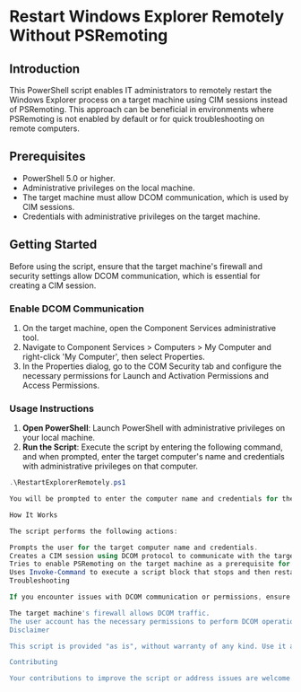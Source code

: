# Restart Windows Explorer Remotely Without PSRemoting

## Introduction

This PowerShell script enables IT administrators to remotely restart the Windows Explorer process on a target machine using CIM sessions instead of PSRemoting. This approach can be beneficial in environments where PSRemoting is not enabled by default or for quick troubleshooting on remote computers.

## Prerequisites

- PowerShell 5.0 or higher.
- Administrative privileges on the local machine.
- The target machine must allow DCOM communication, which is used by CIM sessions.
- Credentials with administrative privileges on the target machine.

## Getting Started

Before using the script, ensure that the target machine's firewall and security settings allow DCOM communication, which is essential for creating a CIM session.

### Enable DCOM Communication

1. On the target machine, open the Component Services administrative tool.
2. Navigate to Component Services > Computers > My Computer and right-click 'My Computer', then select Properties.
3. In the Properties dialog, go to the COM Security tab and configure the necessary permissions for Launch and Activation Permissions and Access Permissions.

### Usage Instructions

1. **Open PowerShell**: Launch PowerShell with administrative privileges on your local machine.
2. **Run the Script**: Execute the script by entering the following command, and when prompted, enter the target computer's name and credentials with administrative privileges on that computer.

```powershell
.\RestartExplorerRemotely.ps1

You will be prompted to enter the computer name and credentials for the target machine. The script will then attempt to enable PSRemoting on the target machine using a CIM session and proceed to restart the Windows Explorer process.

How It Works

The script performs the following actions:

Prompts the user for the target computer name and credentials.
Creates a CIM session using DCOM protocol to communicate with the target machine.
Tries to enable PSRemoting on the target machine as a prerequisite for further actions (this is an optional step and can be modified according to your needs).
Uses Invoke-Command to execute a script block that stops and then restarts the Windows Explorer process on the target machine.
Troubleshooting

If you encounter issues with DCOM communication or permissions, ensure that:

The target machine's firewall allows DCOM traffic.
The user account has the necessary permissions to perform DCOM operations on the target machine.
Disclaimer

This script is provided "as is", without warranty of any kind. Use it at your own risk. The author is not responsible for any damage or loss resulting from its use. Always test scripts in a non-production environment before deploying them to production.

Contributing

Your contributions to improve the script or address issues are welcome. Please feel free to fork the repository, make your changes, and submit a pull request.
```

